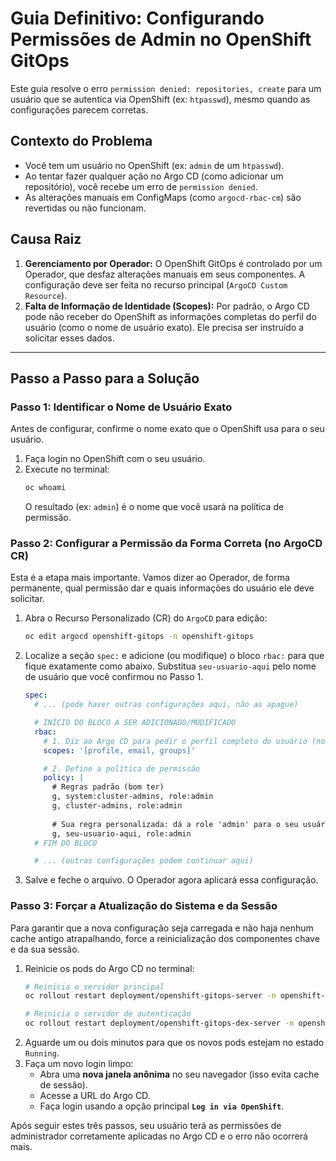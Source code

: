 # Guia Definitivo: Configurando Permissões de Admin no OpenShift GitOps

Este guia resolve o erro `permission denied: repositories, create` para um usuário que se autentica via OpenShift (ex: `htpasswd`), mesmo quando as configurações parecem corretas.

## Contexto do Problema

* Você tem um usuário no OpenShift (ex: `admin` de um `htpasswd`).
* Ao tentar fazer qualquer ação no Argo CD (como adicionar um repositório), você recebe um erro de `permission denied`.
* As alterações manuais em ConfigMaps (como `argocd-rbac-cm`) são revertidas ou não funcionam.

## Causa Raiz

1.  **Gerenciamento por Operador:** O OpenShift GitOps é controlado por um Operador, que desfaz alterações manuais em seus componentes. A configuração deve ser feita no recurso principal (`ArgoCD Custom Resource`).
2.  **Falta de Informação de Identidade (Scopes):** Por padrão, o Argo CD pode não receber do OpenShift as informações completas do perfil do usuário (como o nome de usuário exato). Ele precisa ser instruído a solicitar esses dados.

---

## Passo a Passo para a Solução

### Passo 1: Identificar o Nome de Usuário Exato

Antes de configurar, confirme o nome exato que o OpenShift usa para o seu usuário.

1.  Faça login no OpenShift com o seu usuário.
2.  Execute no terminal:
    ```bash
    oc whoami
    ```
    O resultado (ex: `admin`) é o nome que você usará na política de permissão.

### Passo 2: Configurar a Permissão da Forma Correta (no ArgoCD CR)

Esta é a etapa mais importante. Vamos dizer ao Operador, de forma permanente, qual permissão dar e quais informações do usuário ele deve solicitar.

1.  Abra o Recurso Personalizado (CR) do `ArgoCD` para edição:
    ```bash
    oc edit argocd openshift-gitops -n openshift-gitops
    ```

2.  Localize a seção `spec:` e adicione (ou modifique) o bloco `rbac:` para que fique exatamente como abaixo. Substitua `seu-usuario-aqui` pelo nome de usuário que você confirmou no Passo 1.
    ```yaml
    spec:
      # ... (pode haver outras configurações aqui, não as apague)

      # INÍCIO DO BLOCO A SER ADICIONADO/MODIFICADO
      rbac:
        # 1. Diz ao Argo CD para pedir o perfil completo do usuário (nome, email, grupos)
        scopes: '[profile, email, groups]'

        # 2. Define a política de permissão
        policy: |
          # Regras padrão (bom ter)
          g, system:cluster-admins, role:admin
          g, cluster-admins, role:admin
          
          # Sua regra personalizada: dá a role 'admin' para o seu usuário
          g, seu-usuario-aqui, role:admin
      # FIM DO BLOCO

      # ... (outras configurações podem continuar aqui)
    ```
3.  Salve e feche o arquivo. O Operador agora aplicará essa configuração.

### Passo 3: Forçar a Atualização do Sistema e da Sessão

Para garantir que a nova configuração seja carregada e não haja nenhum cache antigo atrapalhando, force a reinicialização dos componentes chave e da sua sessão.

1.  Reinicie os pods do Argo CD no terminal:
    ```bash
    # Reinicia o servidor principal
    oc rollout restart deployment/openshift-gitops-server -n openshift-gitops
    
    # Reinicia o servidor de autenticação
    oc rollout restart deployment/openshift-gitops-dex-server -n openshift-gitops
    ```
2.  Aguarde um ou dois minutos para que os novos pods estejam no estado `Running`.
3.  Faça um novo login limpo:
    * Abra uma **nova janela anônima** no seu navegador (isso evita cache de sessão).
    * Acesse a URL do Argo CD.
    * Faça login usando a opção principal **`Log in via OpenShift`**.

Após seguir estes três passos, seu usuário terá as permissões de administrador corretamente aplicadas no Argo CD e o erro não ocorrerá mais.